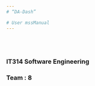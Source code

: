 ```yaml
---
# “DA-Dash”

# User mssManual
---
```

<br/><br/>                                                                                                                                                         
                                                                
###  IT314 Software Engineering

                                  
### Team : 8





